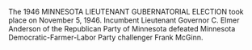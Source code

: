 The 1946 MINNESOTA LIEUTENANT GUBERNATORIAL ELECTION took place on November 5, 1946. Incumbent Lieutenant Governor C. Elmer Anderson of the Republican Party of Minnesota defeated Minnesota Democratic-Farmer-Labor Party challenger Frank McGinn.
